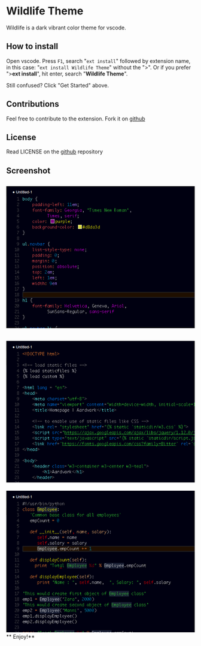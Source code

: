 # Wildlife Theme

Wildlife is a dark vibrant color theme for vscode.

## How to install
Open vscode. Press `F1`, search "`ext install`" followed by extension name, in this case: "`ext install Wildlife Theme`" without the ">".
Or if you prefer ">**ext install**", hit enter, search "**Wildlife Theme**".

Still confused? Click "Get Started" above.

## Contributions

Feel free to contribute to the extension. Fork it on [github](https://github.com/tushortz/vscode-Wildlife-Theme)

## License

Read LICENSE on the [github](https://github.com/tushortz/vscode-Wildlife-Theme) repository

## Screenshot

![CSS Preview](screenshots/css.png)
--------------------------
![HTML Preview](screenshots/html.png)
------------------------
![Python Preview](screenshots/python.png)
** Enjoy!**